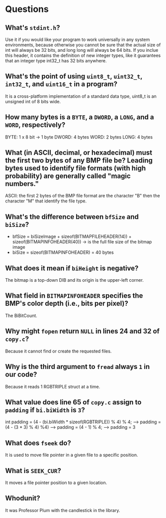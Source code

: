 # Questions

## What's `stdint.h`?
Use it if you would like your program to work universally in any system environments, because otherwise you cannot be sure that the actual size of int will always be 32 bits, and long long will always be 64 bits. If you inclue this header, it contains the definition of new integer types, like it guarantees that an integer type int32_t has 32 bits anywhere.


## What's the point of using `uint8_t`, `uint32_t`, `int32_t`, and `uint16_t` in a program?
It is a cross-platform implementation of a standard data type, uint8_t is an unsigned int of 8 bits wide.


## How many bytes is a `BYTE`, a `DWORD`, a `LONG`, and a `WORD`, respectively?
BYTE: 1 x 8 bit -> 1 byte
DWORD: 4 bytes
WORD: 2 bytes
LONG: 4 bytes


## What (in ASCII, decimal, or hexadecimal) must the first two bytes of any BMP file be? Leading bytes used to identify file formats (with high probability) are generally called "magic numbers."
ASCII: the first 2 bytes of the BMP file format are the character "B" then the character "M" that identify the file type.


## What's the difference between `bfSize` and `biSize`?
- bfSize = biSizeImage + sizeof(BITMAPFILEHEADER(14)) + sizeof(BITMAPINFOHEADER(40)) ->  is the full file size of the bitmap image
- biSize = sizeof(BITMAPINFOHEADER) = 40 bytes


## What does it mean if `biHeight` is negative?
The bitmap is a top-down DIB and its origin is the upper-left corner.


## What field in `BITMAPINFOHEADER` specifies the BMP's color depth (i.e., bits per pixel)?
The BiBitCount.


## Why might `fopen` return `NULL` in lines 24 and 32 of `copy.c`?
Because it cannot find or create the requested files.


## Why is the third argument to `fread` always `1` in our code?
Because it reads 1 RGBTRIPLE struct at a time.


## What value does line 65 of `copy.c` assign to `padding` if `bi.biWidth` is `3`?
int padding = (4 - (bi.biWidth * sizeof(RGBTRIPLE)) % 4) % 4;
--> padding = (4 - (3 * 3) % 4) %4)
--> padding = (4 - 1) % 4;
--> padding = 3


## What does `fseek` do?
It is used to move file pointer in a given file to a specific position.


## What is `SEEK_CUR`?
It moves a file pointer position to a given location.


## Whodunit?
It was Professor Plum with the candlestick in the library.
